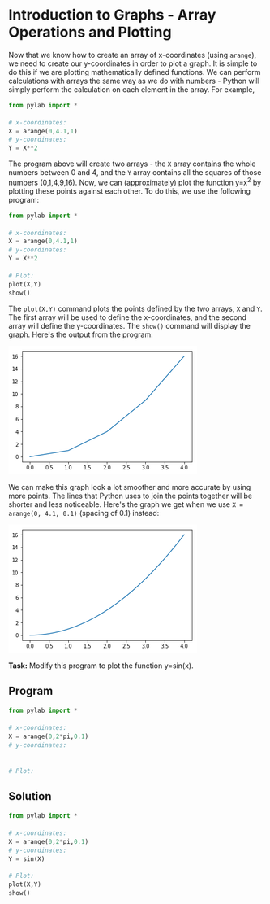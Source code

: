 # Introduction to Graphs - Array Operations and Plotting

Now that we know how to create an array of x-coordinates (using `arange`), we need to create our y-coordinates in order to plot a graph. It is simple to do this if we are plotting mathematically defined functions. We can perform calculations with arrays the same way as we do with numbers - Python will simply perform the calculation on each element in the array. For example,

```python
from pylab import *

# x-coordinates:
X = arange(0,4.1,1)
# y-coordinates:
Y = X**2
```

The program above will create two arrays - the `X` array contains the whole numbers between 0 and 4, and the `Y` array contains all the squares of those numbers (0,1,4,9,16). Now, we can (approximately) plot the function y=x<sup>2</sup> by plotting these points against each other. To do this, we use the following program:

```python
from pylab import *

# x-coordinates:
X = arange(0,4.1,1)
# y-coordinates:
Y = X**2

# Plot:
plot(X,Y)
show()
```

The `plot(X,Y)` command plots the points defined by the two arrays, `X` and `Y`. The first array will be used to define the x-coordinates, and the second array will define the y-coordinates. The `show()` command will display the graph. Here's the output from the program: 

![graph1](images/graph1.png)

We can make this graph look a lot smoother and more accurate by using more points. The lines that Python uses to join the points together will be shorter and less noticeable. Here's the graph we get when we use `X = arange(0, 4.1, 0.1)` (spacing of 0.1) instead:

![graph2](images/graph2.png)

**Task:** Modify this program to plot the function y=sin(x).

## Program
```python
from pylab import *

# x-coordinates:
X = arange(0,2*pi,0.1)
# y-coordinates:


# Plot:

```

## Solution
```python
from pylab import *

# x-coordinates:
X = arange(0,2*pi,0.1)
# y-coordinates:
Y = sin(X)

# Plot:
plot(X,Y)
show()
```
